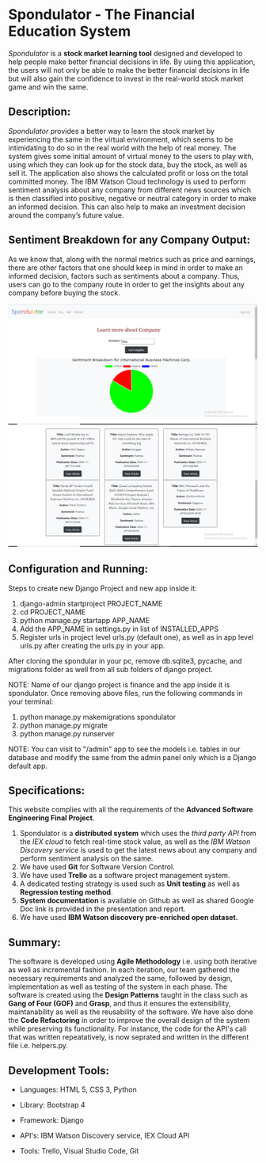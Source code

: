 # Spondulator - The Financial Education System

*Spondulator* is a **stock market learning tool** designed and developed to help people make better financial decisions in life. By using this application, the users will not only be able to make the better financial decisions in life but will also gain the confidence to invest in the real-world stock market game and win the same.

## Description:

 *Spondulator* provides a better way to learn the stock market by experiencing the same in the virtual environment, which seems to be intimidating to do so in the real world with the help of real money. The system gives some initial amount of virtual money to the users to play with, using which they can look up for the stock data, buy the stock, as well as sell it. The application also shows the calculated profit or loss on the total committed money. The IBM Watson Cloud technology is used to perform sentiment analysis about any company from different news sources which is then classified into positive, negative or neutral category in order to make an informed decision. This can also help to make an investment decision around the company’s future value.
 
## Sentiment Breakdown for any Company Output:

As we know that, along with the normal metrics such as price and earnings, there are other factors that one should keep in mind in order to make an informed decision, factors such as sentiments about a company. Thus, users can go to the company route in order to get the insights about any company before buying the stock. 

![img](images/s_insights1.png)
![img](images/s_insights2.png)

## Configuration and Running:

Steps to create new Django Project and new app inside it:
1. django-admin startproject PROJECT_NAME
2. cd PROJECT_NAME
3. python manage.py startapp APP_NAME
4. Add the APP_NAME in settings.py in list of INSTALLED_APPS
5. Register urls in project level urls.py (default one), as well as in app level urls.py after creating the urls.py in your app.

After cloning the spondular in your pc, remove db.sqlite3, pycache, and migrations folder as well from all sub folders of django project.

NOTE: Name of our django project is finance and the app inside it is spondulator.
Once removing above files, run the following commands in your terminal:
1. python manage.py makemigrations spondulator
2. python manage.py migrate
3. python manage.py runserver

NOTE: You can visit to "/admin" app to see the models i.e. tables in our database and modify the same from the admin panel only which is a Django default app.

## Specifications: 

This website complies with all the requirements of the **Advanced Software Engineering Final Project**.

1. Spondulator is a **distributed system** which uses the *third party API* from the *IEX cloud* to fetch real-time stock value, as well as the *IBM Watson Discovery service* is used to get the latest news about any company and perform sentiment analysis on the same. 
1. We have used  **Git** for Software Version Control. 
1. We have used **Trello** as a software project management system.
1. A dedicated testing strategy is used such as **Unit testing** as well as **Regression testing method**.
1. **System documentation** is available on Github as well as shared Google Doc link is provided in the presentation and report.
1. We have used **IBM Watson discovery pre-enriched open dataset.**

## Summary: 

The software is developed using **Agile Methodology** i.e. using both iterative as well as incremental fashion. In each iteration, our team gathered the necessary requirements and analyzed the same, followed by design, implementation as well as testing of the system in each phase. The software is created using the **Design Patterns** taught in the class such as **Gang of Four (GOF)** and **Grasp**, and thus it ensures the extensibility, maintanability as well  as the reusability of the software. We have also done the **Code Refactoring** in order to improve the overall design of the system while preserving its functionality. For instance, the code for the API's call that was written repeatatively, is now seprated and written in the different file i.e. helpers.py. 

## Development Tools:

* Languages: HTML 5, CSS 3, Python

* Library: Bootstrap 4

* Framework: Django

* API's: IBM Watson Discovery service, IEX Cloud API

* Tools: Trello, Visual Studio Code, Git


